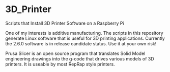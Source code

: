 # 3D_Printer
Scripts that Install 3D Printer Software on a Raspberry Pi

One of my interests is additive manufacturing. The scripts in this repository generate Linux software that is useful for 3D printing applications. Currently the 2.6.0 software is in release candidate status. Use it at your own risk!

Prusa Slicer is an open source program that translates Solid Model engineering drawings into the g-code that drives various models of 3D printers. It is useable by most RepRap style printers.
